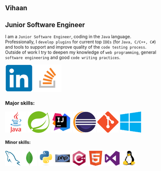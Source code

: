## Vihaan
## Junior Software Engineer

I am a ```Junior Software Engineer```, coding in the ```Java``` language. Professionally, I ```develop plugins``` for current top ```IDEs``` (for ```Java, C/C++, C#```) and tools to support and improve quality of the ```code testing process```. Outside of work I try to deepen my knowledge of ```web programming```, general ```software engineering``` and good ```code writing practices```.

<a href="https://www.linkedin.com/in/lukaszbiel/"><img src="/img/linkedin.svg" height="90"></a>  <a href="https://stackoverflow.com/users/8115355/travelervihaan/"><img src="/img/stackoverflow.png" height="90"></a>

### Major skills:
<img src="/img/java.svg" height="70">  <img src="/img/spring.svg" height="70">  <img src="/img/intellij.webp" height="70">  <img src="/img/eclipse.svg" height="70">  <img src="/img/git.svg" height="70">  <img src="/img/windows.svg" height="70">

#### Minor skills:
<img src="/img/mysql.svg" height="50">  <img src="/img/mongodb.svg" height="50">  <img src="/img/python.svg" height="50">  <img src="/img/php.svg" height="50">  <img src="/img/cpp.svg" height="50">  <img src="/img/html5.svg" height="50">  <img src="/img/visualstudio.svg" height="50">  <img src="/img/linux.svg" height="50">
